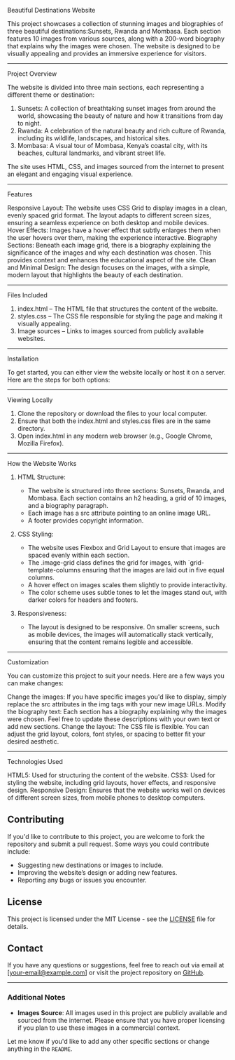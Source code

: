 Beautiful Destinations Website

This project showcases a collection of stunning images and biographies of three beautiful destinations:Sunsets, Rwanda and Mombasa. Each section features 10 images from various sources, along with a 200-word biography that explains why the images were chosen. The website is designed to be visually appealing and provides an immersive experience for visitors.

---

Project Overview

The website is divided into three main sections, each representing a different theme or destination:

1. Sunsets: A collection of breathtaking sunset images from around the world, showcasing the beauty of nature and how it transitions from day to night.
2. Rwanda: A celebration of the natural beauty and rich culture of Rwanda, including its wildlife, landscapes, and historical sites.
3. Mombasa: A visual tour of Mombasa, Kenya’s coastal city, with its beaches, cultural landmarks, and vibrant street life.

The site uses HTML, CSS, and images sourced from the internet to present an elegant and engaging visual experience.

---

Features

Responsive Layout: The website uses CSS Grid to display images in a clean, evenly spaced grid format. The layout adapts to different screen sizes, ensuring a seamless experience on both desktop and mobile devices.
Hover Effects: Images have a hover effect that subtly enlarges them when the user hovers over them, making the experience interactive.
Biography Sections: Beneath each image grid, there is a biography explaining the significance of the images and why each destination was chosen. This provides context and enhances the educational aspect of the site.
Clean and Minimal Design: The design focuses on the images, with a simple, modern layout that highlights the beauty of each destination.

---

Files Included

1. index.html – The HTML file that structures the content of the website.
2. styles.css – The CSS file responsible for styling the page and making it visually appealing.
3. Image sources – Links to images sourced from publicly available websites.

---

Installation

To get started, you can either view the website locally or host it on a server. Here are the steps for both options:

---

Viewing Locally

1. Clone the repository or download the files to your local computer.
2. Ensure that both the index.html and styles.css files are in the same directory.
3. Open index.html in any modern web browser (e.g., Google Chrome, Mozilla Firefox).

---

How the Website Works

1. HTML Structure:

   - The website is structured into three sections: Sunsets, Rwanda, and Mombasa. Each section contains an h2 heading, a grid of 10 images, and a biography paragraph.
   - Each image has a src attribute pointing to an online image URL.
   - A footer provides copyright information.

2. CSS Styling:

   - The website uses Flexbox and Grid Layout to ensure that images are spaced evenly within each section.
   - The .image-grid class defines the grid for images, with `grid-template-columns ensuring that the images are laid out in five equal columns.
   - A hover effect on images scales them slightly to provide interactivity.
   - The color scheme uses subtle tones to let the images stand out, with darker colors for headers and footers.

3. Responsiveness:
   - The layout is designed to be responsive. On smaller screens, such as mobile devices, the images will automatically stack vertically, ensuring that the content remains legible and accessible.

---

Customization

You can customize this project to suit your needs. Here are a few ways you can make changes:

Change the images: If you have specific images you'd like to display, simply replace the src attributes in the img tags with your new image URLs.
Modify the biography text: Each section has a biography explaining why the images were chosen. Feel free to update these descriptions with your own text or add new sections.
Change the layout: The CSS file is flexible. You can adjust the grid layout, colors, font styles, or spacing to better fit your desired aesthetic.

---

Technologies Used

HTML5: Used for structuring the content of the website.
CSS3: Used for styling the website, including grid layouts, hover effects, and responsive design.
Responsive Design: Ensures that the website works well on devices of different screen sizes, from mobile phones to desktop computers.

## Contributing

If you'd like to contribute to this project, you are welcome to fork the repository and submit a pull request. Some ways you could contribute include:

- Suggesting new destinations or images to include.
- Improving the website’s design or adding new features.
- Reporting any bugs or issues you encounter.

## License

This project is licensed under the MIT License - see the [LICENSE](LICENSE) file for details.

## Contact

If you have any questions or suggestions, feel free to reach out via email at [your-email@example.com] or visit the project repository on [GitHub](https://github.com/your-username/beautiful-destinations).

---

### Additional Notes

- **Images Source**: All images used in this project are publicly available and sourced from the internet. Please ensure that you have proper licensing if you plan to use these images in a commercial context.

Let me know if you'd like to add any other specific sections or change anything in the `README`.
